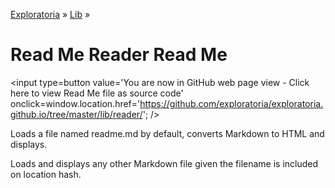 [Exploratoria]( http://exploratoria.github.io ) &raquo; [Lib]( http://exploratoria.github.io/lib/ ) &raquo;

Read Me Reader Read Me
====

<span style=display:none; >[You are now in GitHub source code view - click here to view Read Me file as a web page]( http://exploratoria.github.io/lib/reader/index.html "View file as a web page." ) </span>
<input type=button value='You are now in GitHub web page view - Click here to view Read Me file as source code' onclick=window.location.href='https://github.com/exploratoria/exploratoria.github.io/tree/master/lib/reader/'; />


Loads a file named readme.md by default, converts Markdown to HTML and displays.

Loads and displays any other Markdown file given the filename is included on location hash.

